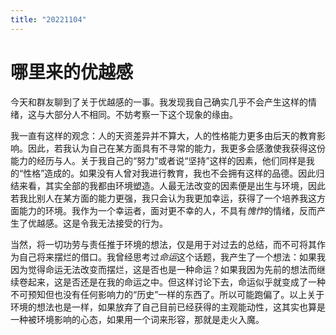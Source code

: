 ```yaml
---
title: "20221104"
---
```


# 哪里来的优越感

今天和群友聊到了关于优越感的一事。我发现我自己确实几乎不会产生这样的情绪，这与大部分人不相同。不妨考察一下这个现象的缘由。

我一直有这样的观念：人的天资差异并不算大，人的性格能力更多由后天的教育影响。因此，若我认为自己在某方面具有不寻常的能力，我更多会感激使我获得这份能力的经历与人。关于我自己的“努力”或者说“坚持”这样的因素，他们同样是我的“性格”造成的。如果没有人曾对我进行教育，我也不会拥有这样的品德。因此归结来看，其实全部的我都由环境塑造。人最无法改变的因素便是出生与环境，因此若我比别人在某方面的能力更强，我只会认为我更加幸运，获得了一个培养我这方面能力的环境。我作为一个幸运者，面对更不幸的人，不具有*愧怍*的情绪，反而产生了优越感。这是令我无法接受的行为。

当然，将一切功劳与责任推于环境的想法，仅是用于对过去的总结，而不可将其作为自己将来摆烂的借口。我曾经思考过*命运*这个话题，我产生了一个想法：如果我因为觉得命运无法改变而摆烂，这是否也是一种命运？如果我因为先前的想法而继续卷起来，这是否还是在我的命运之中。但这样讨论下去，命运似乎就变成了一种不可预知但也没有任何影响力的“历史”一样的东西了。所以可能跑偏了。以上关于环境的想法也是一样，如果放弃了自己目前已经获得的主观能动性，这其实也算是一种被环境影响的心态，如果用一个词来形容，那就是走火入魔。